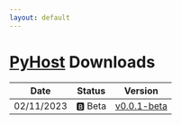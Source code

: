 ```yaml
---
layout: default
---
```

# [PyHost](http://gloriousglider8.github.io/pyh "Back") Downloads

| Date       | Status    | Version                                                                                                                   |
| ---------- | --------- | ------------------------------------------------------------------------------------------------------------------------- |
| 02/11/2023 | 🅱️ Beta | [v0.0.1-beta](https://github.com/GloriousGlider8/PyHost/releases/download/beta/PyHost-main.zip "Download this version as .zip") |
